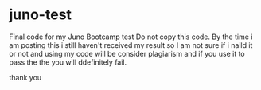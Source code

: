 # juno-test
Final code for my Juno Bootcamp test
Do not copy this code.
By the time i am posting this i still haven't received my result so I am not sure if i naild it or not and using my code will be consider plagiarism and if you use it to pass the the you will ddefinitely fail.

thank you